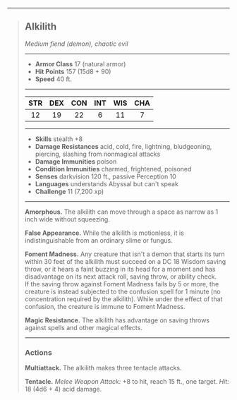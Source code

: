 ***
> ## Alkilith
> *Medium fiend (demon), chaotic evil*
> 
> ***
> 
> - **Armor Class** 17 (natural armor)
> - **Hit Points** 157 (15d8 + 90)
> - **Speed** 40 ft.
> 
> ***
> 
> |STR|DEX|CON|INT|WIS|CHA|
> |:---:|:---:|:---:|:---:|:---:|:---:|
> |12|19|22|6|11|7|
> 
> ***
> 
> - **Skills** stealth +8
> - **Damage Resistances** acid, cold, fire, lightning, bludgeoning, piercing, slashing from nonmagical attacks
> - **Damage Immunities** poison
> - **Condition Immunities** charmed, frightened, poisoned
> - **Senses** darkvision 120 ft., passive Perception 10
> - **Languages** understands Abyssal but can't speak
> - **Challenge** 11 (7,200 xp)
> 
> ***
> 
> **Amorphous.** The alkilith can move through a space as narrow as 1 inch wide without squeezing.
> 
> **False Appearance.** While the alkilith is motionless, it is indistinguishable from an ordinary slime or fungus.
> 
> **Foment Madness.** Any creature that isn't a demon that starts its turn within 30 feet of the alkilith must succeed on a DC 18 Wisdom saving throw, or it hears a faint buzzing in its head for a moment and has disadvantage on its next attack roll, saving throw, or ability check.  
> If the saving throw against Foment Madness fails by 5 or more, the creature is instead subjected to the confusion spell for 1 minute (no concentration required by the alkilith). While under the effect of that confusion, the creature is immune to Foment Madness.
> 
> **Magic Resistance.** The alkilith has advantage on saving throws against spells and other magical effects.
> 
> ***
> 
> ### Actions
> **Multiattack.** The alkilith makes three tentacle attacks.
> 
> **Tentacle.** *Melee Weapon Attack:* +8 to hit, reach 15 ft., one target. *Hit:* 18 (4d6 + 4) acid damage.